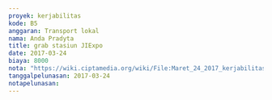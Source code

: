 ```yaml
---
proyek: kerjabilitas
kode: B5
anggaran: Transport lokal
nama: Anda Pradyta
title: grab stasiun JIExpo
date: 2017-03-24
biaya: 8000
nota: "https://wiki.ciptamedia.org/wiki/File:Maret_24_2017_kerjabilitas_B5_grab_stasiun_jiexpo_anda.jpg"
tanggalpelunasan: 2017-03-24
notapelunasan:
---
```

